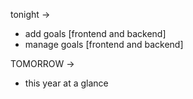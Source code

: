 tonight ->

-   add goals [frontend and backend]
-   manage goals [frontend and backend]

TOMORROW ->

-   this year at a glance
